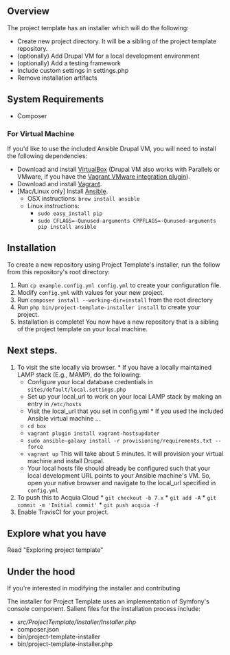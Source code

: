 ## Overview

The project template has an installer which will do the following:

* Create new project directory. It will be a sibling of the project template repository.
* (optionally) Add Drupal VM for a local development environment
* (optionally) Add a testing framework
* Include custom settings in settings.php
* Remove installation artifacts

## System Requirements

* Composer

### For Virtual Machine

If you'd like to use the included Ansible Drupal VM, you will need to install
the following dependencies:

* Download and install [VirtualBox](https://www.virtualbox.org/wiki/Downloads) (Drupal VM also works with Parallels or VMware, if you have the [Vagrant VMware integration plugin](http://www.vagrantup.com/vmware)).
* Download and install [Vagrant](http://www.vagrantup.com/downloads.html).
* [Mac/Linux only] Install [Ansible](http://docs.ansible.com/intro_installation.html). 
  * OSX instructions: `brew install ansible`
  * Linux instructions:
    * `sudo easy_install pip`
    * `sudo CFLAGS=-Qunused-arguments CPPFLAGS=-Qunused-arguments pip install ansible`

## Installation

To create a new repository using Project Template's installer, run the 
follow from this repository's root directory:

  1. Run `cp example.config.yml config.yml` to create your configuration file.
  1. Modify `config.yml` with values for your new project.
  1. Run `composer install --working-dir=install` from the root directory
  1. Run `php bin/project-template-installer install` to create your project.
  1. Installation is complete! You now have a new repository that is a sibling
     of the project template on your local machine.

## Next steps.
  1. To visit the site locally via browser.
    * If you have a locally maintained LAMP stack (E.g., MAMP), do the following:
      * Configure your local database credentials in `sites/default/local.settings.php`
      * Set up your local_url to work on your local LAMP stack by making an entry in `/etc/hosts`
      * Visit the local_url that you set in config.yml
    * If you used the included Ansible virtual machine ...
      * `cd box`
      * `vagrant plugin install vagrant-hostsupdater`
      * `sudo ansible-galaxy install -r provisioning/requirements.txt --force`
      * `vagrant up` This will take about 5 minutes. It will provision your
         virtual machine and install Drupal.
      * Your local hosts file should already be configured such that your
        local development URL points to your Ansible machine's VM. So, open
        your native browser and navigate to the local_url specified in
        `config.yml`
  1. To push this to Acquia Cloud
    * `git checkout -b 7.x`
    * `git add -A`
    * `git commit -m 'Initial commit'`
    * `git push acquia -f`
  1. Enable TravisCI for your project.

## Explore what you have

Read "Exploring project template"

## Under the hood

If you're interested in modifying the installer and contributing 

The installer for Project Template uses an implementation of Symfony's console
component. Salient files for the installation process include:

* _src/ProjectTemplate/Installer/Installer.php_
* composer.json
* bin/project-template-installer
* bin/project-template-installer.php
